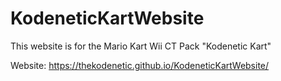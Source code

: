 # KodeneticKartWebsite
This website is for the Mario Kart Wii CT Pack "Kodenetic Kart"

Website: https://thekodenetic.github.io/KodeneticKartWebsite/
